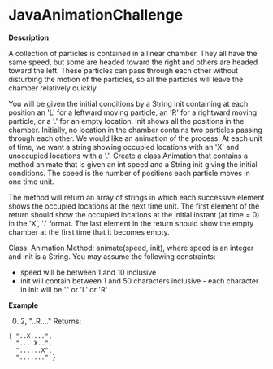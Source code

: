 # JavaAnimationChallenge

**Description**

A collection of particles is contained in a linear chamber. They all have the same speed, but some are headed toward the right and others are headed toward the left. These particles can pass through each other without disturbing the motion of the particles, so all the particles will leave the chamber relatively quickly.

You will be given the initial conditions by a String init containing at each position an 'L' for a leftward moving particle, an 'R' for a rightward moving particle, or a '.' for an empty location. init shows all the positions in the chamber. Initially, no location in the chamber contains two particles passing through each other.
We would like an animation of the process. At each unit of time, we want a string showing occupied locations with an 'X' and unoccupied locations with a '.'. Create a class Animation that contains a method animate that is given an int speed and a String init giving the initial conditions. The speed is the number of positions each particle moves in one time unit.

The method will return an array of strings in which each successive element shows the occupied locations at the next time unit. The first element of the return should show the occupied locations at the initial instant (at time = 0) in the 'X', '.' format. The last element in the return should show the empty chamber at the first time that it becomes empty.

Class: Animation
Method: animate(speed, init), where speed is an integer and init is a String.
You may assume the following constraints:
* speed will be between 1 and 10 inclusive
* init will contain between 1 and 50 characters inclusive - each character in init will be '.' or 'L' or 'R'

**Example**

0) 2, "..R...." Returns:

```
{ "..X....",
  "....X..",
  "......X",
  "......." }
```
